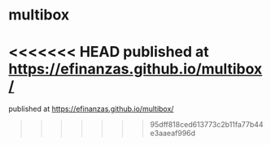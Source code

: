 # multibox

<<<<<<< HEAD
published at https://efinanzas.github.io/multibox/
=======
published at https://efinanzas.github.io/multibox/
>>>>>>> 95dff818ced613773c2b11fa77b44e3aaeaf996d
